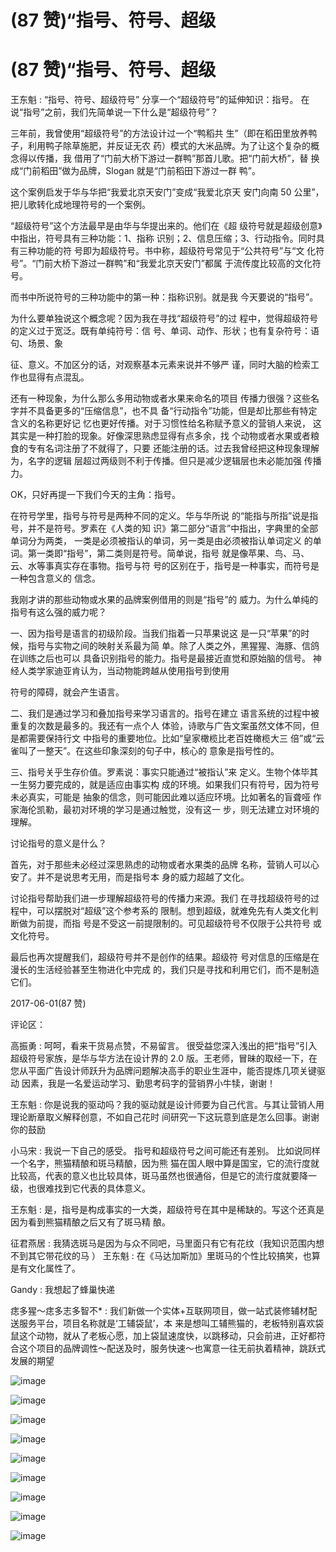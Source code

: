 # (87 赞)“指号、符号、超级

# (87 赞)“指号、符号、超级

王东魁 : “指号、符号、超级符号” 分享一个“超级符号”的延伸知识：指号。 在说“指号”之前，我们先简单说一下什么是“超级符号”？

三年前，我曾使用“超级符号”的方法设计过一个“鸭稻共 生”（即在稻田里放养鸭子，利用鸭子除草施肥，并反证无农 药）模式的大米品牌。为了让这个复杂的概念得以传播，我 借用了“门前大桥下游过一群鸭”那首儿歌。把“门前大桥”，替 换成“门前稻田”做为品牌，Slogan 就是“门前稻田下游过一群 鸭”。

这个案例启发于华与华把“我爱北京天安门”变成“我爱北京天 安门向南 50 公里”，把儿歌转化成地理符号的一个案例。

“超级符号”这个方法最早是由华与华提出来的。他们在《超 级符号就是超级创意》中指出，符号具有三种功能：1、指称 识别；2、信息压缩；3、行动指令。同时具有三种功能的符 号即为超级符号。书中称，超级符号常见于“公共符号”与“文 化符号”。“门前大桥下游过一群鸭”和“我爱北京天安门”都属 于流传度比较高的文化符号。

而书中所说符号的三种功能中的第一种：指称识别。就是我 今天要说的“指号”。

为什么要单独说这个概念呢？因为我在寻找“超级符号”的过 程中，觉得超级符号的定义过于宽泛。既有单纯符号：信 号、单词、动作、形状；也有复杂符号：语句、场景、象

征、意义。不加区分的话，对观察基本元素来说并不够严 谨，同时大脑的检索工作也显得有点混乱。

还有一种现象，为什么那么多用动物或者水果来命名的项目 传播力很强？这些名字并不具备更多的“压缩信息”，也不具 备“行动指令”功能，但是却比那些有特定含义的名称更好记 忆也更好传播。对于习惯性给名称赋予意义的营销人来说， 这其实是一种打脸的现象。好像深思熟虑显得有点多余，找 个动物或者水果或者粮食的专有名词注册了不就得了，只要 还能注册的话。过去我曾经把这种现象理解为，名字的逻辑 层超过两级则不利于传播。但只是减少逻辑层也未必能加强 传播力。

OK，只好再提一下我们今天的主角：指号。

在符号学里，指号与符号是两种不同的定义。华与华所说 的“能指与所指”说是指号，并不是符号。罗素在《人类的知 识》第二部分“语言”中指出，字典里的全部单词分为两类， 一类是必须被指认的单词，另一类是由必须被指认单词定义 的单词。第一类即“指号”，第二类则是符号。简单说，指号 就是像苹果、鸟、马、云、水等事真实存在事物。指号与符 号的区别在于，指号是一种事实，而符号是一种包含意义的 信念。

我刚才讲的那些动物或水果的品牌案例借用的则是“指号”的 威力。为什么单纯的指号有这么强的威力呢？

一、因为指号是语言的初级阶段。当我们指着一只苹果说这 是一只“苹果”的时候，指号与实物之间的映射关系最为简 单。除了人类之外，黑猩猩、海豚、信鸽在训练之后也可以 具备识别指号的能力。指号是最接近直觉和原始脑的信号。 神经人类学家迪亚肯认为，当动物能跨越从使用指号到使用

符号的障碍，就会产生语言。

二、我们是通过学习和叠加指号来学习语言的。指号在建立 语言系统的过程中被重复的次数是最多的。我还有一点个人 体验，诗歌与广告文案虽然文体不同，但是都需要保持行文 中指号的重要地位。比如“皇家橄榄比老百姓橄榄大三 倍”或“云雀叫了一整天”。在这些印象深刻的句子中，核心的 意象是指号性的。

三、指号关乎生存价值。罗素说：事实只能通过“被指认”来 定义。生物个体毕其一生努力要完成的，就是适应由事实构 成的环境。如果我们只有符号，因为符号未必真实，可能是 抽象的信念，则可能因此难以适应环境。比如著名的盲聋哑 作家海伦凯勒，最初对环境的学习是通过触觉，没有这一 步，则无法建立对环境的理解。

讨论指号的意义是什么？

首先，对于那些未必经过深思熟虑的动物或者水果类的品牌 名称，营销人可以心安了。并不是说思考无用，而是指号本 身的威力超越了文化。

讨论指号帮助我们进一步理解超级符号的传播力来源。我们 在寻找超级符号的过程中，可以摆脱对“超级”这个参考系的 限制。想到超级，就难免先有人类文化判断做为前提，而指 号是不受这一前提限制的。可见超级符号不仅限于公共符号 或文化符号。

最后也再次提醒我们，超级符号并不是创作的结果。超级符 号对信息的压缩是在漫长的生活经验甚至生物进化中完成 的，我们只是寻找和利用它们，而不是制造它们。

2017-06-01(87 赞)

评论区：

高振勇 : 呵呵，看来干货易点赞，不易留言。 很受益您深入浅出的把“指号”引入超级符号家族，是华与华方法在设计界的 2.0 版。王老师，冒昧的取经一下，在您从平面广告设计师跃升为品牌问题解决高手的职业生涯中，能否提炼几项关键驱动 因素，我是一名爱运动学习、勤思考码字的营销界小牛犊，谢谢！

王东魁 : 你是说我的驱动吗？我的驱动就是设计师要为自己代言。与其让营销人用理论断章取义解释创意，不如自己花时 间研究一下这玩意到底是怎么回事。谢谢你的鼓励

小马宋 : 我说一下自己的感受。 指号和超级符号之间可能还有差别。 比如说同样一个名字，熊猫精酿和斑马精酿，因为熊 猫在国人眼中算是国宝，它的流行度就比较高，代表的意义也比较具体，斑马虽然也很通俗，但是它的流行度就要降一 级，也很难找到它代表的具体意义。

王东魁 : 是，指号是构成事实的一大类，超级符号在其中是稀缺的。写这个还真是因为看到熊猫精酿之后又有了斑马精 酿。

征君燕居 : 我猜选斑马是因为与众不同吧，马里面只有它有花纹（我知识范围内想不到其它带花纹的马 ） 王东魁 : 在《马达加斯加》里斑马的个性比较搞笑，也算是有文化属性了。

Gandy : 我想起了蜂巢快递

痣多猩～痣多志多智不* : 我们新做一个实体+互联网项目，做一站式装修辅材配送服务平台，项目名称就是‘工辅袋鼠’，本 来是想叫工辅熊猫的，老板特别喜欢袋鼠这个动物，就从了老板心愿，加上袋鼠速度快，以跳移动，只会前进，正好都符 合这个项目的品牌调性～配送及时，服务快速～也寓意一往无前执着精神，跳跃式发展的期望

![image](img/Image_021.png)

![image](img/Image_022.png)

![image](img/Image_023.png)

![image](img/Image_024.png)

![image](img/Image_025.png)

![image](img/Image_026.png)

![image](img/Image_027.png)

![image](img/Image_028.png)

![image](img/Image_029.png)